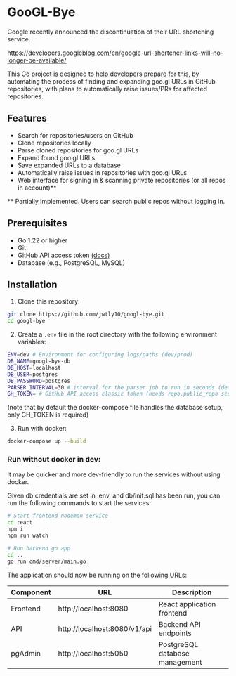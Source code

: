 # GooGL-Bye

Google recently announced the discontinuation of their URL shortening service. 

https://developers.googleblog.com/en/google-url-shortener-links-will-no-longer-be-available/

This Go project is designed to help developers prepare for this, by automating the process of finding and expanding goo.gl URLs in GitHub repositories, with plans to automatically raise issues/PRs for affected repositories.

## Features
- Search for repositories/users on GitHub 
- Clone repositories locally
- Parse cloned repositories for goo.gl URLs
- Expand found goo.gl URLs
- Save expanded URLs to a database
- Automatically raise issues in repositories with goo.gl URLs
- Web interface for signing in & scanning private repositories (or all repos in account)**

** Partially implemented. Users can search public repos without logging in.

## Prerequisites
- Go 1.22 or higher
- Git
- GitHub API access token [(docs)](https://docs.github.com/en/authentication/keeping-your-account-and-data-secure/managing-your-personal-access-tokens#creating-a-personal-access-token-classic)
- Database (e.g., PostgreSQL, MySQL)

## Installation

1. Clone this repository:
```sh
git clone https://github.com/jwtly10/googl-bye.git
cd googl-bye
```

2. Create a `.env` file in the root directory with the following environment variables:
```sh
ENV=dev # Environment for configuring logs/paths (dev/prod)
DB_NAME=googl-bye-db
DB_HOST=localhost
DB_USER=postgres
DB_PASSWORD=postgres
PARSER_INTERVAL=30 # interval for the parser job to run in seconds (default 30)
GH_TOKEN= # GitHub API access classic token (needs repo.public_repo scope)
```
(note that by default the docker-compose file handles the database setup, only GH_TOKEN is required)

3. Run with docker: 
```sh
docker-compose up --build
```

### Run without docker in dev:

It may be quicker and more dev-friendly to run the services without using docker.

Given db credentials are set in .env, and db/init.sql has been run, you can run the following commands to start the services:

```sh
# Start frontend nodemon service
cd react 
npm i
npm run watch

# Run backend go app
cd ..
go run cmd/server/main.go
```

The application should now be running on the following URLs:

| Component | URL                   | Description                  |
|-----------|------------------------|------------------------------|
| Frontend  | http://localhost:8080  | React application frontend   |
| API       | http://localhost:8080/v1/api | Backend API endpoints |
| pgAdmin   | http://localhost:5050  | PostgreSQL database management |


